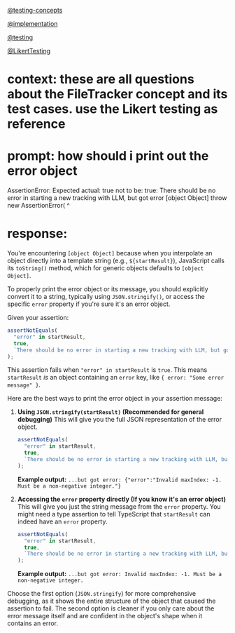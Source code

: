 
[@testing-concepts](../../background/testing-concepts.md)

[@implementation](../../../src/concepts/FileTracker/FileTrackerConcept.ts)

[@testing](../../../src/concepts/FileTracker/FileTrackerConcept.test.ts)

[@LikertTesting](../LikertSurvey/testing.md)
# context: these are all questions about the FileTracker concept and its test cases. use the Likert testing as reference

# prompt: how should i print out the error object
AssertionError: Expected actual: true not to be: true: There should be no error in starting a new tracking with LLM, but got error [object Object]
  throw new AssertionError(
        ^
# response:

You're encountering `[object Object]` because when you interpolate an object directly into a template string (e.g., `${startResult}`), JavaScript calls its `toString()` method, which for generic objects defaults to `[object Object]`.

To properly print the error object or its message, you should explicitly convert it to a string, typically using `JSON.stringify()`, or access the specific `error` property if you're sure it's an error object.

Given your assertion:
```typescript
assertNotEquals(
  "error" in startResult,
  true,
  `There should be no error in starting a new tracking with LLM, but got error ${startResult}`,
);
```
This assertion fails when `"error" in startResult` is `true`. This means `startResult` *is* an object containing an `error` key, like `{ error: "Some error message" }`.

Here are the best ways to print the error object in your assertion message:

1.  **Using `JSON.stringify(startResult)` (Recommended for general debugging)**
    This will give you the full JSON representation of the error object.

    ```typescript
    assertNotEquals(
      "error" in startResult,
      true,
      `There should be no error in starting a new tracking with LLM, but got error: ${JSON.stringify(startResult)}`,
    );
    ```
    **Example output:** `...but got error: {"error":"Invalid maxIndex: -1. Must be a non-negative integer."}`

2.  **Accessing the `error` property directly (If you know it's an error object)**
    This will give you just the string message from the `error` property. You might need a type assertion to tell TypeScript that `startResult` can indeed have an `error` property.

    ```typescript
    assertNotEquals(
      "error" in startResult,
      true,
      `There should be no error in starting a new tracking with LLM, but got error: ${(startResult as { error: string }).error}`,
    );
    ```
    **Example output:** `...but got error: Invalid maxIndex: -1. Must be a non-negative integer.`

Choose the first option (`JSON.stringify`) for more comprehensive debugging, as it shows the entire structure of the object that caused the assertion to fail. The second option is cleaner if you only care about the error message itself and are confident in the object's shape when it contains an error.